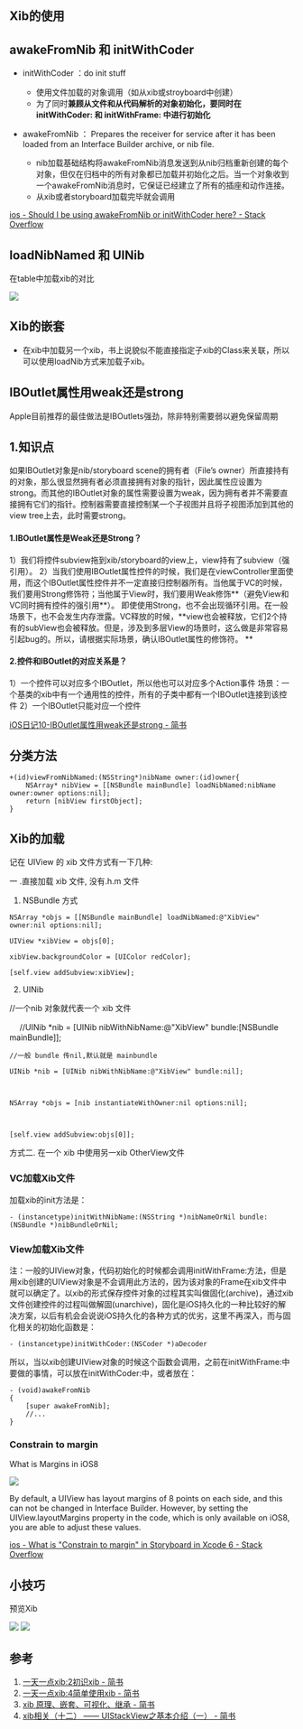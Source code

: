 ## Xib的使用

## awakeFromNib 和 initWithCoder

* initWithCoder ：do init stuff
    *  使用文件加载的对象调用（如从xib或stroyboard中创建）
    *  为了同时**兼顾从文件和从代码解析的对象初始化，要同时在initWithCoder: 和 initWithFrame: 中进行初始化**

* awakeFromNib ： Prepares the receiver for service after it has been loaded from an Interface Builder archive, or nib file.    
    * nib加载基础结构将awakeFromNib消息发送到从nib归档重新创建的每个对象，但仅在归档中的所有对象都已加载并初始化之后。当一个对象收到一个awakeFromNib消息时，它保证已经建立了所有的插座和动作连接。
    * 从xib或者storyboard加载完毕就会调用


[ios - Should I be using awakeFromNib or initWithCoder here? - Stack Overflow](https://stackoverflow.com/questions/15508041/should-i-be-using-awakefromnib-or-initwithcoder-here)


## loadNibNamed 和 UINib

在table中加载xib的对比

![](https://i.loli.net/2018/12/08/5c0b73f4c4029.jpg)


## Xib的嵌套

* 在xib中加载另一个xib，书上说貌似不能直接指定子xib的Class来关联，所以可以使用loadNib方式来加载子xib。


## IBOutlet属性用weak还是strong

Apple目前推荐的最佳做法是IBOutlets强劲，除非特别需要弱以避免保留周期

## 1.知识点

如果IBOutlet对象是nib/storyboard scene的拥有者（File’s owner）所直接持有的对象，那么很显然拥有者必须直接拥有对象的指针，因此属性应设置为strong。而其他的IBOutlet对象的属性需要设置为weak，因为拥有者并不需要直接拥有它们的指针。控制器需要直接控制某一个子视图并且将子视图添加到其他的view tree上去，此时需要strong。

#### 1.IBOutlet属性是Weak还是Strong？

1）我们将控件subview拖到xib/storyboard的view上，view持有了subview（强引用）。
2）当我们使用IBOutlet属性控件的时候，我们是在viewController里面使用，而这个IBOutlet属性控件并不一定直接归控制器所有。当他属于VC的时候，我们要用Strong修饰符；当他属于View时，我们要用Weak修饰**（避免View和VC同时拥有控件的强引用**）。
即使使用Strong，也不会出现循环引用。在一般场景下，也不会发生内存泄露。VC释放的时候，**view也会被释放，它们2个持有的subView也会被释放。但是，涉及到多层View的场景时，这么做是非常容易引起bug的。所以，请根据实际场景，确认IBOutlet属性的修饰符。
**

#### 2.控件和IBOutlet的对应关系是？

1）一个控件可以对应多个IBOutlet，所以他也可以对应多个Action事件
场景：一个基类的xib中有一个通用性的控件，所有的子类中都有一个IBOutlet连接到该控件
2）一个IBOutlet只能对应一个控件

[iOS日记10-IBOutlet属性用weak还是strong - 简书](https://www.jianshu.com/p/4663fe7ef0b8)



## 分类方法

```objc
+(id)viewFromNibNamed:(NSString*)nibName owner:(id)owner{
    NSArray* nibView = [[NSBundle mainBundle] loadNibNamed:nibName owner:owner options:nil];
    return [nibView firstObject];
}
```

## Xib的加载



记在 UIView 的 xib 文件方式有一下几种:

一 .直接加载 xib 文件, 没有.h.m 文件

1. NSBundle 方式

```objc
NSArray *objs = [[NSBundle mainBundle] loadNibNamed:@"XibView" owner:nil options:nil];

UIView *xibView = objs[0];

xibView.backgroundColor = [UIColor redColor];

[self.view addSubview:xibView];
```
 

2. UINib

//一个nib 对象就代表一个 xib 文件


　   //UINib *nib = [UINib nibWithNibName:@"XibView" bundle:[NSBundle mainBundle]];

 

    //一般 bundle 传nil,默认就是 mainbundle

    UINib *nib = [UINib nibWithNibName:@"XibView" bundle:nil];

 

    NSArray *objs = [nib instantiateWithOwner:nil options:nil];

 

    [self.view addSubview:objs[0]];


方式二. 在一个 xib 中使用另一xib  OtherView文件


### VC加载Xib文件


加载xib的init方法是：


```objc
- (instancetype)initWithNibName:(NSString *)nibNameOrNil bundle:(NSBundle *)nibBundleOrNil;
```


###  View加载Xib文件


注：一般的UIView对象，代码初始化的时候都会调用initWithFrame:方法，但是用xib创建的UIView对象是不会调用此方法的，因为该对象的Frame在xib文件中就可以确定了。以xib的形式保存控件对象的过程其实叫做固化(archive)，通过xib文件创建控件的过程叫做解固(unarchive)，固化是iOS持久化的一种比较好的解决方案，以后有机会会说说iOS持久化的各种方式的优劣，这里不再深入，而与固化相关的初始化函数是：

```objc
- (instancetype)initWithCoder:(NSCoder *)aDecoder

```
所以，当以xib创建UIView对象的时候这个函数会调用，之前在initWithFrame:中要做的事情，可以放在initWithCoder:中，或者放在：


```objc
- (void)awakeFromNib
{
    [super awakeFromNib];
    //...
}

```

### Constrain to margin


What is Margins in iOS8

![](https://i.loli.net/2018/12/09/5c0beab9b0052.png)

By default, a UIView has layout margins of 8 points on each side, and this can not be changed in Interface Builder. However, by setting the UIView.layoutMargins property in the code, which is only available on iOS8, you are able to adjust these values.


[ios - What is "Constrain to margin" in Storyboard in Xcode 6 - Stack Overflow](https://stackoverflow.com/questions/25807545/what-is-constrain-to-margin-in-storyboard-in-xcode-6)




## 小技巧

预览Xib

![](https://i.loli.net/2018/12/09/5c0c65029cd2b.jpg)
![](https://i.loli.net/2018/12/09/5c0c6589f21ff.jpg)

## 参考

1. [一天一点xib:2初识xib - 简书](https://www.jianshu.com/p/7d59b9420bba)
2. [一天一点xib:4简单使用xib - 简书](https://www.jianshu.com/p/a4e2066514f5)
3. [xib 原理、嵌套、可视化、继承 - 简书](https://www.jianshu.com/p/50ee2ce6d513)
4. [xib相关（十二） —— UIStackView之基本介绍（一） - 简书](https://www.jianshu.com/p/7a6ef3b21c9c)
